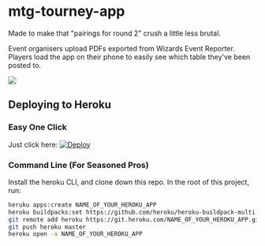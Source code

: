 # mtg-tourney-app

Made to make that "pairings for round 2" crush a little less brutal.

Event organisers upload PDFs exported from Wizards Event Reporter.
Players load the app on their phone to easily see which table they've been posted to.

![](screenshot.png)


## Deploying to Heroku

### Easy One Click
Just click here: [![Deploy](https://www.herokucdn.com/deploy/button.svg)](https://heroku.com/deploy)

### Command Line (For Seasoned Pros)

Install the heroku CLI, and clone down this repo.
In the root of this project, run:

```bash
heruku apps:create NAME_OF_YOUR_HEROKU_APP
heroku buildpacks:set https://github.com/heroku/heroku-buildpack-multi.git -a NAME_OF_YOUR_HEROKU_APP
git remote add heroku https://git.heroku.com/NAME_OF_YOUR_HEROKU_APP.git
git push heroku master
heroku open -a NAME_OF_YOUR_HEROKU_APP
```
